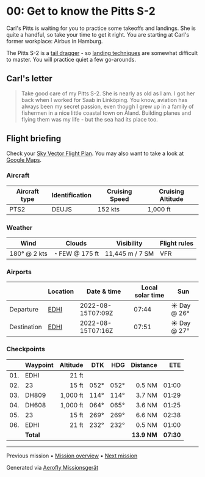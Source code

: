 # 00: Get to know the Pitts S-2

Carl's Pitts is waiting for you to practice some takeoffs and landings. She is quite a handful, so take your time to get it right. You are starting at Carl's former workplace: Airbus in Hamburg.

The Pitts S-2 is a [tail dragger](https://de.wikipedia.org/wiki/Tail_Dragger) - so [landing techniques](https://www.youtube.com/watch?v=5BwvCvieZN4) are somewhat difficult to master. You will practice quiet a few go-arounds.

## Carl's letter

> Take good care of my Pitts S-2. She is nearly as old as I am. I got her back when I worked for Saab in Linköping. You know, aviation has always been my secret passion, even though I grew up in a family of fishermen in a nice little coastal town on Åland. Building planes and flying them was my life - but the sea had its place too.

## Flight briefing

Check your [Sky Vector Flight Plan](https://skyvector.com/?ll=53.53763457444899,9.82663762351697&chart=301&zoom=3&fpl=N0152A010%20EDHI%205331N00956E%205332N01002E%20EDHI). You may also want to take a look at [Google Maps](https://www.google.com/maps/@?api=1&map_action=map&center=53.53763457444899,9.82663762351697&zoom=12&basemap=terrain).

### Aircraft

| Aircraft type | Identification | Cruising Speed | Cruising Altitude |
| ------------- | -------------- | -------------- | ----------------- |
| PTS2          | DEUJS          | 152 kts        | 1,000 ft          |

### Weather

| Wind         | Clouds         | Visibility      | Flight rules |
| ------------ | -------------- | --------------- | ------------ |
| 180° @ 2 kts | ◔ FEW @ 175 ft | 11,445 m / 7 SM | VFR          |

### Airports

|             | Location                                 | Date & time       | Local solar time | Sun         |
| ----------- | ---------------------------------------- | ----------------- | ---------------- | ----------- |
| Departure   | [EDHI](https://opennav.com/airport/EDHI) | 2022-08-15T07:09Z | 07:44            | ☀ Day @ 26° |
| Destination | [EDHI](https://opennav.com/airport/EDHI) | 2022-08-15T07:16Z | 07:51            | ☀ Day @ 27° |

### Checkpoints

|     | Waypoint  | Altitude |  DTK |  HDG |    Distance |       ETE |
| :-: | --------- | -------: | ---: | ---: | ----------: | --------: |
| 01. | EDHI      |    21 ft |      |      |             |           |
| 02. | 23        |    15 ft | 052° | 052° |      0.5 NM |     01:00 |
| 03. | DH809     | 1,000 ft | 114° | 114° |      3.7 NM |     01:29 |
| 04. | DH608     | 1,000 ft | 064° | 065° |      3.6 NM |     01:25 |
| 05. | 23        |    15 ft | 269° | 269° |      6.6 NM |     02:38 |
| 06. | EDHI      |    21 ft | 232° | 232° |      0.5 NM |     01:00 |
|     | **Total** |          |      |      | **13.9 NM** | **07:30** |

---

Previous mission • [Mission overview](./README.md) • [Next mission](./01_off_to_aeroe.md)

Generated via [Aerofly Missionsgerät](https://github.com/fboes/aerofly-missions)
